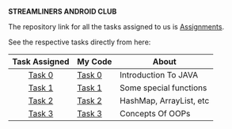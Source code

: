 **STREAMLINERS ANDROID CLUB**

The repository link for all the tasks assigned to us is [Assignments](https://github.com/LavishSwarnkar/NAAD2). 

See the respective tasks directly from here:

| Task Assigned                                                                                      | My Code                                                                            | About                   |
|:--------------------------------------------------------------------------------------------------:| ---------------------------------------------------------------------------------- | ----------------------- |
| [Task 0](https://github.com/LavishSwarnkar/NAAD2/blob/master/src/com/streamliners/task0/README.md) | [Task 0](https://github.com/shrutiisharma/NAAD/tree/master/src/Streamliners/Task0) | Introduction To JAVA    |
| [Task 1](https://github.com/LavishSwarnkar/NAAD2/blob/master/src/com/streamliners/task1/README.md) | [Task 1](https://github.com/shrutiisharma/NAAD/tree/master/src/Streamliners/Task1) | Some special functions  |
| [Task 2](https://github.com/LavishSwarnkar/NAAD2/tree/master/src/com/streamliners/task2)           | [Task 2](https://github.com/shrutiisharma/NAAD/tree/master/src/Streamliners/Task2) | HashMap, ArrayList, etc |
| [Task 3](https://github.com/shrutiisharma/NAAD/blob/master/src/Streamliners/Task3/README.md)       | [Task 3](https://github.com/shrutiisharma/NAAD/tree/master/src/Streamliners/Task3) | Concepts Of OOPs        |
